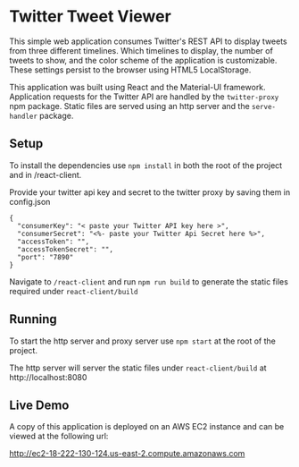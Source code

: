 # Twitter Tweet Viewer

This simple web application consumes Twitter's REST API
to display tweets from three different timelines. Which timelines to display, the number 
of tweets to show, and the color scheme of the application is customizable.
These settings persist to the browser using HTML5 LocalStorage.


This application was built using React and the Material-UI framework.
Application requests for the Twitter API are handled by the `twitter-proxy` npm package.
Static files are served using an http server and the `serve-handler` package.

## Setup

To install the dependencies use `npm install` in both the root of the project and in /react-client.

Provide your twitter api key and secret to the twitter proxy by saving them in config.json

```
{
  "consumerKey": "< paste your Twitter API key here >",
  "consumerSecret": "<%- paste your Twitter Api Secret here %>",
  "accessToken": "",
  "accessTokenSecret": "",
  "port": "7890"
}
```

Navigate to `/react-client` and run `npm run build` to generate the static files required under `react-client/build`

## Running

To start the http server and proxy server use `npm start` at the root of the project.

The http server will server the static files under `react-client/build` at http://localhost:8080

## Live Demo

A copy of this application is deployed on an AWS EC2 instance and can be viewed at the following url: 

http://ec2-18-222-130-124.us-east-2.compute.amazonaws.com